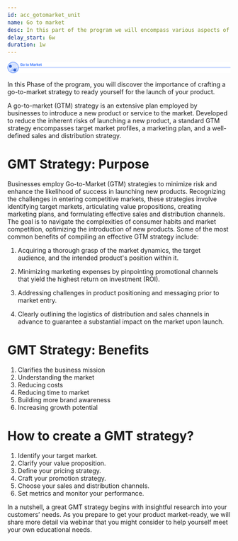 ```yaml
---
id: acc_gotomarket_unit
name: Go to market
desc: In this part of the program we will encompass various aspects of a business, including product development, pricing, marketing, sales, and customer support.
delay_start: 6w
duration: 1w
---
```

![comps](market.svg)

In this Phase of the program, you will discover the importance of crafting a go-to-market strategy to ready yourself for the launch of your product.

A go-to-market (GTM) strategy is an extensive plan employed by businesses to introduce a new product or service to the market. Developed to reduce the inherent risks of launching a new product, a standard GTM strategy encompasses target market profiles, a marketing plan, and a well-defined sales and distribution strategy.

# GMT Strategy: Purpose

Businesses employ Go-to-Market (GTM) strategies to minimize risk and enhance the likelihood of success in launching new products. Recognizing the challenges in entering competitive markets, these strategies involve identifying target markets, articulating value propositions, creating marketing plans, and formulating effective sales and distribution channels. The goal is to navigate the complexities of consumer habits and market competition, optimizing the introduction of new products. Some of the most common benefits of compiling an effective GTM strategy include:

1. Acquiring a thorough grasp of the market dynamics, the target audience, and the intended product's position within it.

2. Minimizing marketing expenses by pinpointing promotional channels that yield the highest return on investment (ROI).

3. Addressing challenges in product positioning and messaging prior to market entry.

4. Clearly outlining the logistics of distribution and sales channels in advance to guarantee a substantial impact on the market upon launch.

# GMT Strategy: Benefits

1. Clarifies the business mission 
2. Understanding the market 
3. Reducing costs 
4. Reducing time to market
5. Building more brand awareness
6. Increasing growth potential 

# How to create a GMT strategy?

1. Identify your target market.
2. Clarify your value proposition.
3. Define your pricing strategy. 
4. Craft your promotion strategy.
5. Choose your sales and distribution channels.
6. Set metrics and monitor your performance.

In a nutshell, a great GMT strategy begins with insightful research into your customers’ needs. As you prepare to get your product market-ready, we will share more detail via webinar that you might consider to help yourself meet your own educational needs.